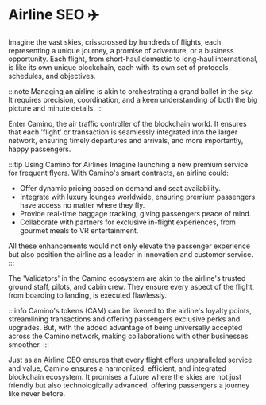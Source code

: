 # Airline SEO ✈️


Imagine the vast skies, crisscrossed by hundreds of flights, each representing a unique journey, a promise of adventure, or a business opportunity. Each flight, from short-haul domestic to long-haul international, is like its own unique blockchain, each with its own set of protocols, schedules, and objectives.

:::note
Managing an airline is akin to orchestrating a grand ballet in the sky. It requires precision, coordination, and a keen understanding of both the big picture and minute details.
:::

Enter Camino, the air traffic controller of the blockchain world. It ensures that each 'flight' or transaction is seamlessly integrated into the larger network, ensuring timely departures and arrivals, and more importantly, happy passengers.

:::tip Using Camino for Airlines
Imagine launching a new premium service for frequent flyers. With Camino's smart contracts, an airline could:
- Offer dynamic pricing based on demand and seat availability.
- Integrate with luxury lounges worldwide, ensuring premium passengers have access no matter where they fly.
- Provide real-time baggage tracking, giving passengers peace of mind.
- Collaborate with partners for exclusive in-flight experiences, from gourmet meals to VR entertainment.

All these enhancements would not only elevate the passenger experience but also position the airline as a leader in innovation and customer service.
:::

The 'Validators' in the Camino ecosystem are akin to the airline's trusted ground staff, pilots, and cabin crew. They ensure every aspect of the flight, from boarding to landing, is executed flawlessly.

:::info
Camino's tokens (CAM) can be likened to the airline's loyalty points, streamlining transactions and offering passengers exclusive perks and upgrades. But, with the added advantage of being universally accepted across the Camino network, making collaborations with other businesses smoother.
:::

Just as an Airline CEO ensures that every flight offers unparalleled service and value, Camino ensures a harmonized, efficient, and integrated blockchain ecosystem. It promises a future where the skies are not just friendly but also technologically advanced, offering passengers a journey like never before.

